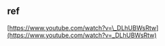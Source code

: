 ## ref

[https://www.youtube.com/watch?v=\_DLhUBWsRtw](https://www.youtube.com/watch?v=_DLhUBWsRtw)

##


